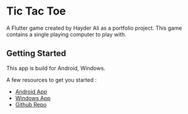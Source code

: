 # Tic Tac Toe

A Flutter game created by Hayder Ali as a portfolio project. This game contains a single playing computer to play with.

## Getting Started

This app is build for Android, Windows.

A few resources to get you started :

- [Android App](https://drive.google.com/file/d/1R1z3Z8J102TZ0Thyu3hmiWNuoB-Zfyxx/view?usp=share_link)
- [Windows App](https://drive.google.com/file/d/1xh98HUHut403RTQ71KHkyoX-yo--fElP/view?usp=share_link)
- [Github Repo](https://github.com/hyderali0889/Tic_Tac_Toe)
